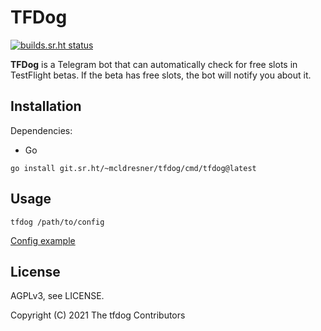 # TFDog
[![builds.sr.ht status](https://builds.sr.ht/~mcldresner/tfdog/commits/.build.yml.svg)](https://builds.sr.ht/~mcldresner/tfdog/commits/.build.yml?)

**TFDog** is a Telegram bot that can automatically check for free slots in TestFlight betas.
If the beta has free slots, the bot will notify you about it.

## Installation
Dependencies:
- Go

```shell
go install git.sr.ht/~mcldresner/tfdog/cmd/tfdog@latest
```

## Usage
```shell
tfdog /path/to/config
```

[Config example](https://git.sr.ht/~mcldresner/tfdog/tree/master/item/examples/config.ini)
## License
AGPLv3, see LICENSE.

Copyright (C) 2021 The tfdog Contributors
